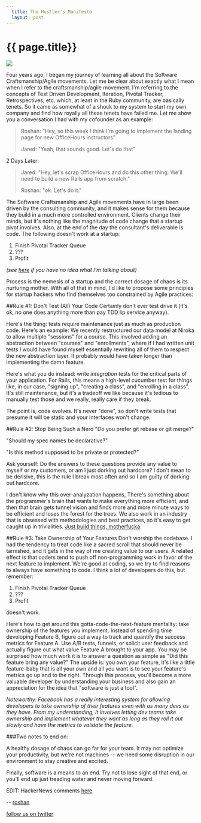 ```yaml
---
  title: The Hustler's Manifesto
  layout: post
---
```


<h1>{{ page.title}}</h1>

![](http://media.tumblr.com/tumblr_lu1xhn9Cx31r2t7zo.jpg)

Four years ago, I began my journey of learning all about the Software Craftsmanship/Agile movements. Let me be clear about exactly what I mean when I refer to the craftsmanship/agile movement. I'm referring to the concepts of Test Driven Development, Iteration, Pivotal Tracker, Retrospectives, etc. which, at least in the Ruby community, are basically tenets. So it came as somewhat of a shock to my system to start my own company and find how royally all these tenets have failed me. Let me show you a conversation I had with my cofounder as an example:

> Roshan: "Hey, so this week I think I'm going to implement the landing page for new OfficeHours instructors"
>
> Jared: "Yeah, that sounds good. Let's do that"

2 Days Later:

> Jared: "Hey, let's scrap OfficeHours and do this other thing. We'll need to build a new Rails app from scratch."
>
> Roshan: "ok. Let's do it."

The Software Craftsmanship and Agile movements have in large been driven by the consulting community, and it makes sense for them because they build in a much more controlled environment. Clients change their minds, but it's nothing like the magnitude of code change that a startup pivot involves. Also, at the end of the day the consultant's deliverable is code. The following doesn't work at a startup:

1. Finish Pivotal Tracker Queue
2. ???
3. Profit

*(see [here](http://www.youtube.com/watch?v=TBiSI6OdqvA) if you have no idea what I'm talking about)*

Process is the nemesis of a startup and the correct dosage of chaos is its nurturing mother. With all of that in mind, I'd like to propose some principles for startup hackers who find themselves too constrained by Agile practices:

##Rule #1: Don't Test (All) Your Code
Certainly don't ever test drive it (it's ok, no one does anything more than pay TDD lip service anyway).

Here's the thing: tests require maintenance just as much as production code. Here's an example: We recently restructured our data model at Niroka to allow multiple "sessions" for a course. This involved adding an abstraction between "courses" and "enrollments", where if I had written unit tests I would have found myself essentially rewriting all of them to respect the new abstraction layer. It probably would have taken longer than implementing the damn feature.

Here's what you do instead: write *integration* tests for the critical parts of your application. For Rails, this means a high-level cucumber test for things like, in our case, "signing up", "creating a class", and "enrolling in a class".  It's still maintenance, but it's a tradeoff we like because it's tedious to manually test those and we really, really care if they break.

The point is, code evolves. It's never "done", so don't write tests that presume it will be static and your interfaces won't change.

##Rule #2: Stop Being Such a Nerd
"Do you prefer git rebase or git merge?"

"Should my spec names be declarative?"

"Is this method supposed to be private or protected?"

Ask yourself: Do the answers to these questions provide any value to myself or my customers, or am I just dorking out hardcore? I don't mean to be derisive, this is the rule I break most often and so I am guilty of dorking out hardcore.

I don't know why this over-analyzation happens, There's something about the programmer's brain that wants to make everything more efficient, and then that brain gets tunnel vision and finds more and more minute ways to be efficient and loses the forest for the trees. We also work in an industry that is obsessed with methodologies and best practices, so it's easy to get caught up in trivialities. [Just build things, motherfucka](http://programming-motherfucker.com/).

##Rule #3: Take Ownership of Your Features
Don't worship the codebase. I had the tendency to treat code like a sacred scroll that should never be tarnished, and it gets in the way of me creating value to our users. A related effect is that coders tend to push off non-programming work in favor of the next feature to implement. We're good at coding, so we try to find reasons to always have something to code. I think a lot of developers do this, but remember:

1. Finish Pivotal Tracker Queue
2. ???
3. Profit

doesn't work.

Here's how to get around this gotta-code-the-next-feature mentality: take ownership of the features you implement. Instead of spending time developing Feature B, figure out a way to track and quantify the success metrics for Feature A. Use A/B tests, funnels, or solicit user feedback and actually figure out what value Feature A brought to your app. You may be surprised how much work it is to answer a question as simple as "Did this feature bring any value?" The upside is: you own your feature, it's like a little feature-baby that is all your own and all you want is to see your feature's metrics go up and to the right. Through this process, you'll become a more valuable developer by understanding your business and also gain an appreciation for the idea that "software is just a tool".

*Noteworthy: Facebook has a really interesting system for allowing developers to take ownership of their features even with as many devs as they have. From my understanding, it involves letting dev teams take ownership and implement whatever they want as long as they roll it out slowly and have the metrics to validate the feature.*

###Two notes to end on:

A healthy dosage of chaos can go far for your team. It may not optimize your productivity, but we're not machines -- we need some disruption in our environment to stay creative and excited.

Finally, software is a means to an end. Try not to lose sight of that end, or you'll end up just treading water and never moving forward.

EDIT: HackerNews comments [here](https://news.ycombinator.com/item?id=3197143)

-- [roshan](http://roshfu.com)

[follow us on twitter](http://twitter.com/nirokaloco)
